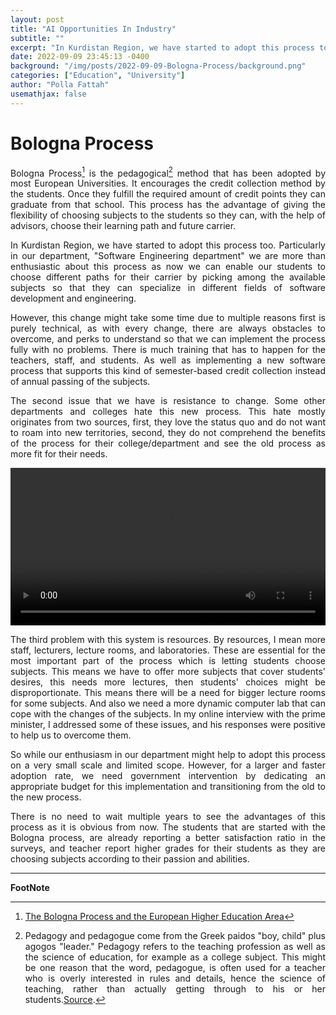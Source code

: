 ```yaml
---
layout: post
title: "AI Opportunities In Industry"
subtitle: ""
excerpt: "In Kurdistan Region, we have started to adopt this process too. Particularly in our department, Software Engineering department we are more than enthusiastic about this process"
date: 2022-09-09 23:45:13 -0400
background: "/img/posts/2022-09-09-Bologna-Process/background.png"
categories: ["Education", "University"]
author: "Polla Fattah"
usemathjax: false
---
```

<style>
  video {
  /* override other styles to make responsive */
  width: 100%    !important;
  height: auto   !important;
}
body p{text-align: justify}
</style>
# Bologna Process

Bologna Process[^1] is the pedagogical[^2] method that has been adopted by most European Universities. It encourages the credit collection method by the students. Once they fulfill the required amount of credit points they can graduate from that school. This process has the advantage of giving the flexibility of choosing subjects to the students so they can, with the help of advisors, choose their learning path and future carrier.

In Kurdistan Region, we have started to adopt this process too. Particularly in our department, "Software Engineering department" we are more than enthusiastic about this process as now we can enable our students to choose different paths for their carrier by picking among the available subjects so that they can specialize in different fields of software development and engineering.

 However, this change might take some time due to multiple reasons first is purely technical, as with every change, there are always obstacles to overcome, and perks to understand so that we can implement the process fully with no problems. There is much training that has to happen for the teachers, staff, and students. As well as implementing a new software process that supports this kind of semester-based credit collection instead of annual passing of the subjects.

 The second issue that we have is resistance to change. Some other departments and colleges hate this new process. This hate mostly originates from two sources, first, they love the status quo and do not want to roam into new territories, second, they do not comprehend the benefits of the process for their college/department and see the old process as more fit for their needs. 

 <video  controls>
  <source src="/img/posts/2022-09-09-Bologna-Process/meeting.mp4" type="video/mp4">
  Your browser does not support videos.
</video>

 The third problem with this system is resources. By resources, I mean more staff, lecturers, lecture rooms, and laboratories. These are essential for the most important part of the process which is letting students choose subjects. This means we have to offer more subjects that cover students' desires, this needs more lectures, then students' choices might be disproportionate. This means there will be a need for bigger lecture rooms for some subjects. And also we need a more dynamic computer lab that can cope with the changes of the subjects. In my online interview with the prime minister, I addressed some of these issues, and his responses were positive to help us to overcome them.

 So while our enthusiasm in our department might help to adopt this process on a very small scale and limited scope. However, for a larger and faster adoption rate, we need government intervention by dedicating an appropriate budget for this implementation and transitioning from the old to the new process. 

 There is no need to wait multiple years to see the advantages of this process as it is obvious from now. The students that are started with the Bologna process, are already reporting a better satisfaction ratio in the surveys, and teacher report higher grades for their students as they are choosing subjects according to their passion and abilities.

---

__FootNote__

[^1]: [The Bologna Process and the European Higher Education Area](https://education.ec.europa.eu/education-levels/higher-education/inclusive-and-connected-higher-education/bologna-process#:~:text=Under%20the%20Bologna%20Process%2C%20European,a%20European%20Higher%20Education%20Area.)
[^2]: Pedagogy and pedagogue come from the Greek paidos "boy, child" plus agogos "leader." Pedagogy refers to the teaching profession as well as the science of education, for example as a college subject. This might be one reason that the word, pedagogue, is often used for a teacher who is overly interested in rules and details, hence the science of teaching, rather than actually getting through to his or her students.[Source](https://www.vocabulary.com/dictionary/pedagogy#:~:text=synonyms%3A%20didactics%2C%20education%2C%20educational%20activity%2C%20instruction%2C%20teaching).
